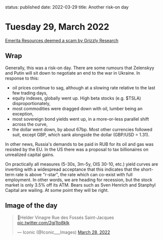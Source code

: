 status: published
date: 2022-03-29
title: Another risk-on day

# Tuesday 29, March 2022

[Emerita Resources deemed a scam by Grizzly Research](https://grizzlyreports.com/infamous-stock-promoter-backed-emerita-resources-nasdaq-emo-bait-and-switch-track-record-and-rampant-misrepresentation/)


## Wrap

Generally, this was a risk-on day.
There are some rumours that Zelenskyy and Putin will sit down to negotiate an end to the war in Ukraine.
In response to this:

- oil prices continue to sag, although at a slowing rate relative to the last few trading days,
- equity indexes, globally went up. High beta stocks (e.g. $TSLA) disproportionately,
- most commodities were dragged down with oil, lumber being an exception,
- most sovereign bond yields went up, in a more-or-less parallel shift across the curve,
- the dollar went down, by about 67bp. Most other currencies followed suit, except GBP, which sank alongside the dollar (GBP/USD = 1.31).

In other news, Russia's demands to be paid in RUB for its oil and gas was resisted by the EU.
In the US there was a proposal to tax billionaires on unrealized capital gains.

On practically all measures (5-30s, 3m-5y, OIS 30-10, etc.) yield curves are inverting with a widespread acceptance that this indicates that the short-term rate is above "r-star", the rate which can co-exist with full employment. In other words, we are heading for recession, but the stock market is only 3.5% off its ATM. Bears such as Sven Henrich and Stanphyl Capital are wailing. At some point they will be right. 

## Image of the day



<blockquote class="twitter-tweet"><p lang="fr" dir="ltr">📸Helder Vinagre Rue des Fossés Saint-Jacques <a href="https://t.co/2gj1to8klk">pic.twitter.com/2gj1to8klk</a></p>&mdash; Iconic (@Iconic___Images) <a href="https://twitter.com/Iconic___Images/status/1508338804561747968?ref_src=twsrc%5Etfw">March 28, 2022</a></blockquote> <script async src="https://platform.twitter.com/widgets.js" charset="utf-8"></script>
